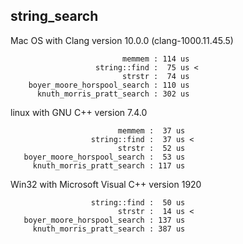 ## string_search

Mac OS with Clang version 10.0.0 (clang-1000.11.45.5)
~~~~
                         memmem : 114 us
                   string::find :  75 us <
                         strstr :  74 us
    boyer_moore_horspool_search : 110 us
      knuth_morris_pratt_search : 302 us
~~~~

linux with GNU C++ version 7.4.0
~~~~
                        memmem :  37 us
                  string::find :  37 us <
                        strstr :  52 us
   boyer_moore_horspool_search :  53 us
     knuth_morris_pratt_search : 117 us
~~~~

Win32 with Microsoft Visual C++ version 1920
~~~~
                  string::find :  50 us
                        strstr :  14 us <
   boyer_moore_horspool_search : 137 us
     knuth_morris_pratt_search : 387 us
~~~~
